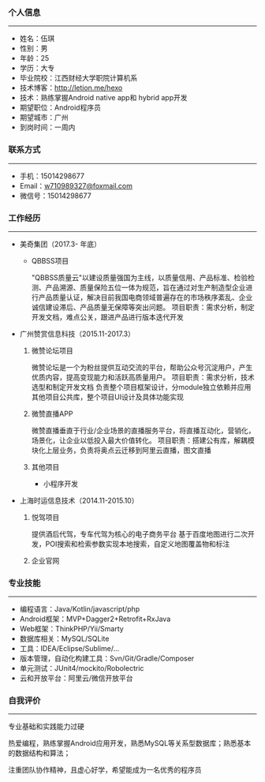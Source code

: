 ### 个人信息
----
- 姓名：伍琪
- 性别：男
- 年龄：25
- 学历：大专
- 毕业院校：江西财经大学职院计算机系
- 技术博客：http://letion.me/hexo
- 技术：熟练掌握Android native app和 hybrid app开发
- 期望职位：Android程序员
- 期望城市：广州
- 到岗时间：一周内

### 联系方式
----
- 手机：15014298677
- Email：w710989327@foxmail.com
- 微信号：15014298677

### 工作经历
----
- 美奇集团（2017.3- 年底）

    - QBBSS项目

        "QBBSS质量云"以建设质量强国为主线，以质量信用、产品标准、检验检测、产品溯源、质量保险五位一体为规范，旨在通过对生产制造型企业进行产品质量认证，解决目前我国电商领域普遍存在的市场秩序紊乱、企业诚信建设滞后、产品质量无保障等突出问题。
        项目职责：需求分析，制定开发文档，难点公关，跟进产品进行版本迭代开发
- 广州赞赏信息科技（2015.11-2017.3）
    1. 微赞论坛项目

         微赞论坛是一个为粉丝提供互动交流的平台，帮助公众号沉淀用户，产生优质内容，提高变现能力和活跃高质量用户。
         项目职责：需求分析，技术选型和制定开发文档
         负责整个项目框架设计，分module独立依赖并应用其他项目公共库，整个项目UI设计及具体功能实现
    2. 微赞直播APP

         微赞直播垂直于行业/企业场景的直播服务平台，将直播互动化，营销化，场景化，让企业以低投入最大价值转化。
         项目职责：搭建公有库，解耦模块化上层业务，负责将奥点云迁移到阿里云直播，图文直播
    3. 其他项目
        - 小程序开发

- 上海时运信息技术（2014.11-2015.10）
    1. 悦驾项目

        提供酒后代驾，专车代驾为核心的电子商务平台
        基于百度地图进行二次开发，POI搜索和检索参数实现本地搜索，自定义地图覆盖物和标注
    2. 企业官网

### 专业技能
----
- 编程语言：Java/Kotlin/javascript/php
- Android框架：MVP+Dagger2+Retrofit+RxJava
- Web框架：ThinkPHP/Yii/Smarty
- 数据库相关：MySQL/SQLite
- 工具：IDEA/Eclipse/Sublime/...
- 版本管理，自动化构建工具：Svn/Git/Gradle/Composer
- 单元测试：JUnit4/mockito/Robolectric
- 云和开放平台：阿里云/微信开放平台

### 自我评价
----
专业基础和实践能力过硬

热爱编程，熟练掌握Android应用开发，熟悉MySQL等关系型数据库；熟悉基本的数据结构和算法；

注重团队协作精神，且虚心好学，希望能成为一名优秀的程序员

